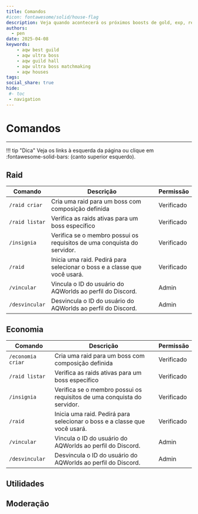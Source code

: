 ```yaml
---
title: Comandos
#icon: fontawesome/solid/house-flag
description: Veja quando acontecerá os próximos boosts de gold, exp, rep, no Adventure Quest Worlds.
authors:
  - pen
date: 2025-04-08
keywords:
    - aqw best guild
    - aqw ultra boss 
    - aqw guild hall
    - aqw ultra boss matchmaking
    - aqw houses
tags:
social_share: true
hide:
 #- toc
 - navigation
---
```

# Comandos
---
!!! tip "Dica"
    Veja os links à esquerda da página ou clique em :fontawesome-solid-bars: (canto superior esquerdo).

## Raid
| Comando        | Descrição                                                                 | Permissão  |
|----------------|---------------------------------------------------------------------------|------------|
| `/raid criar`  | Cria uma raid para um boss com composição definida                        | Verificado |
| `/raid listar` | Verifica as raids ativas para um boss específico                          | Verificado |
| `/insignia`    | Verifica se o membro possui os requisitos de uma conquista do servidor.   | Verificado |
| `/raid`        | Inicia uma raid. Pedirá para selecionar o boss e a classe que você usará. | Verificado |
| `/vincular`    | Vincula o ID do usuário do AQWorlds ao perfil do Discord.                 | Admin      |
| `/desvincular` | Desvincula o ID do usuário do AQWorlds ao perfil do Discord.              | Admin      |


## Economia
| Comando        | Descrição                                                                 | Permissão  |
|----------------|---------------------------------------------------------------------------|------------|
| `/economia criar`  | Cria uma raid para um boss com composição definida                        | Verificado |
| `/raid listar` | Verifica as raids ativas para um boss específico                          | Verificado |
| `/insignia`    | Verifica se o membro possui os requisitos de uma conquista do servidor.   | Verificado |
| `/raid`        | Inicia uma raid. Pedirá para selecionar o boss e a classe que você usará. | Verificado |
| `/vincular`    | Vincula o ID do usuário do AQWorlds ao perfil do Discord.                 | Admin      |
| `/desvincular` | Desvincula o ID do usuário do AQWorlds ao perfil do Discord.              | Admin      |

## Utilidades

## Moderação
